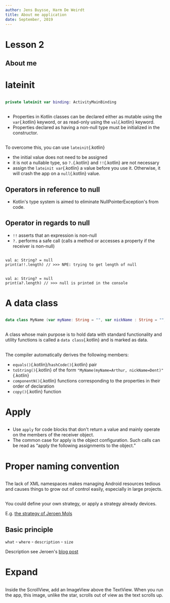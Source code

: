 ```yaml
---
author: Jens Buysse, Harm De Weirdt
title: About me application
date: September, 2019
---
```


# Lesson 2

## About me

# lateinit

##

```kotlin
private lateinit var binding: ActivityMainBinding
```

## 
- Properties in Kotlin classes can be declared either as mutable using the `var`{.kotlin} keyword, or as read-only using the `val`{.kotlin} keyword.
- Properties declared as having a non-null type must be initialized in the constructor.

##

To overcome this, you can use `lateinit`{.kotlin}

- the initial value does not need to be assigned
- it is not a nullable type, so `?.`{.kotlin} and `!!`{.kotlin} are not necessary
- assign the `lateinit var`{.kotlin} a value before you use it. Otherwise, it will crash the app on a `null`{.kotlin} value. 

## Operators in reference to null

- Kotlin's type system is aimed to eliminate NullPointerException's from  code.

## Operator in regards to null

- `!!` asserts that an expression is non-null
- `?.` performs a safe call (calls a method or accesses a property if the receiver is non-null)

##

```{kotlin}
val a: String? = null
print(a!!.length) // >>> NPE: trying to get length of null
```

##
```{kotlin}
val a: String? = null
print(a?.length) // >>> null is printed in the console
```

# A data class

##

````kotlin
data class MyName (var myName: String = "", var nickName : String = "")
````

## 

A class whose main purpose is to hold data with standard functionality and utility functions is called a `data class`{.kotlin} and is marked as data.

## 

The compiler automatically derives the following members:

- `equals()`{.kotlin}/`hashCode()`{.kotlin} pair
- `toString()`{.kotlin} of the form `"MyName(myName=Arthur, nickName=Dent)"`{.kotlin}
- `componentN()`{.kotlin} functions corresponding to the properties in their order of declaration
- `copy()`{.kotlin} function 

# Apply

##

- Use `apply` for code blocks that don't return a value and mainly operate on the members of the receiver object. 
- The common case for apply is the object configuration. Such calls can be read as “apply the following assignments to the object.”

# Proper naming convention

## 
The lack of XML namespaces makes managing Android resources tedious and causes
 things to grow out of control easily, especially in large projects.
 
## 
You could define your own strategy, or apply a strategy already devices.

E.g. [the strategy of Jeroen Mols](https://jeroenmols.com/blog/2016/03/07/resourcenaming/)

## Basic principle

`what` - `where` - `description` - `size`

Description see Jeroen's [blog post](https://jeroenmols.com/blog/2016/03/07/resourcenaming/)

# Expand

##
Inside the ScrollView, add an ImageView above the TextView. When you run the app, this image, unlike the star, scrolls out of view as the text scrolls up.
